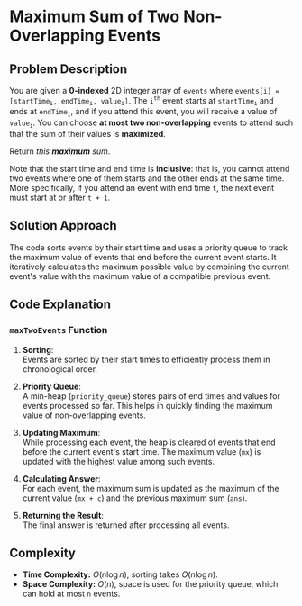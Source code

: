 # Maximum Sum of Two Non-Overlapping Events

## Problem Description

You are given a **0-indexed** 2D integer array of `events` where `events[i] = [startTime`<sub>`i`</sub>`, endTime`<sub>`i`</sub>`, value`<sub>`i`</sub>`]`. The `i`<sup>`th`</sup> event starts at `startTime`<sub>`i`</sub> and ends at `endTime`<sub>`i`</sub>, and if you attend this event, you will receive a value of `value`<sub>`i`</sub>. You can choose **at most two non-overlapping** events to attend such that the sum of their values is **maximized**.

Return *this **maximum** sum*.

Note that the start time and end time is **inclusive**: that is, you cannot attend two events where one of them starts and the other ends at the same time. More specifically, if you attend an event with end time `t`, the next event must start at or after `t + 1`.

## Solution Approach

The code sorts events by their start time and uses a priority queue to track the maximum value of events that end before the current event starts. It iteratively calculates the maximum possible value by combining the current event's value with the maximum value of a compatible previous event.

## Code Explanation

### `maxTwoEvents` Function

1. **Sorting**:  
   Events are sorted by their start times to efficiently process them in chronological order.

2. **Priority Queue**:  
   A min-heap (`priority_queue`) stores pairs of end times and values for events processed so far. This helps in quickly finding the maximum value of non-overlapping events.

3. **Updating Maximum**:  
   While processing each event, the heap is cleared of events that end before the current event's start time. The maximum value (`mx`) is updated with the highest value among such events.

4. **Calculating Answer**:  
   For each event, the maximum sum is updated as the maximum of the current value (`mx + c`) and the previous maximum sum (`ans`).

5. **Returning the Result**:  
   The final answer is returned after processing all events.

## Complexity

- **Time Complexity:** $O(n \log n)$, sorting takes $O(n \log n)$.
- **Space Complexity:** $O(n)$, space is used for the priority queue, which can hold at most `n` events.
